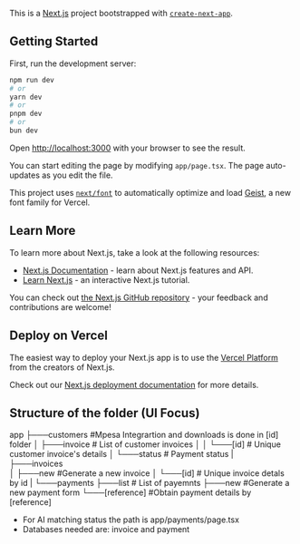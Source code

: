 This is a [Next.js](https://nextjs.org) project bootstrapped with [`create-next-app`](https://nextjs.org/docs/app/api-reference/cli/create-next-app).

## Getting Started

First, run the development server:

```bash
npm run dev
# or
yarn dev
# or
pnpm dev
# or
bun dev
```

Open [http://localhost:3000](http://localhost:3000) with your browser to see the result.

You can start editing the page by modifying `app/page.tsx`. The page auto-updates as you edit the file.

This project uses [`next/font`](https://nextjs.org/docs/app/building-your-application/optimizing/fonts) to automatically optimize and load [Geist](https://vercel.com/font), a new font family for Vercel.

## Learn More

To learn more about Next.js, take a look at the following resources:

- [Next.js Documentation](https://nextjs.org/docs) - learn about Next.js features and API.
- [Learn Next.js](https://nextjs.org/learn) - an interactive Next.js tutorial.

You can check out [the Next.js GitHub repository](https://github.com/vercel/next.js) - your feedback and contributions are welcome!

## Deploy on Vercel

The easiest way to deploy your Next.js app is to use the [Vercel Platform](https://vercel.com/new?utm_medium=default-template&filter=next.js&utm_source=create-next-app&utm_campaign=create-next-app-readme) from the creators of Next.js.

Check out our [Next.js deployment documentation](https://nextjs.org/docs/app/building-your-application/deploying) for more details.


## Structure of the folder (UI Focus)

app
├───customers       #Mpesa Integrartion and downloads is done in [id] folder
│   ├───invoice     # List of customer invoices 
│   │   └───[id]    # Unique customer invoice's details 
│   └───status      # Payment status
|   
├───invoices  
│   ├───new         #Generate a new invoice
│   └───[id]        # Unique invoice detals by id
|
└───payments
    ├───list          # List of payemnts
    ├───new           #Generate a new payment form
    └───[reference]   #Obtain payment details by [reference]

- For AI matching status the path is app/payments/page.tsx
- Databases needed are: invoice and payment 